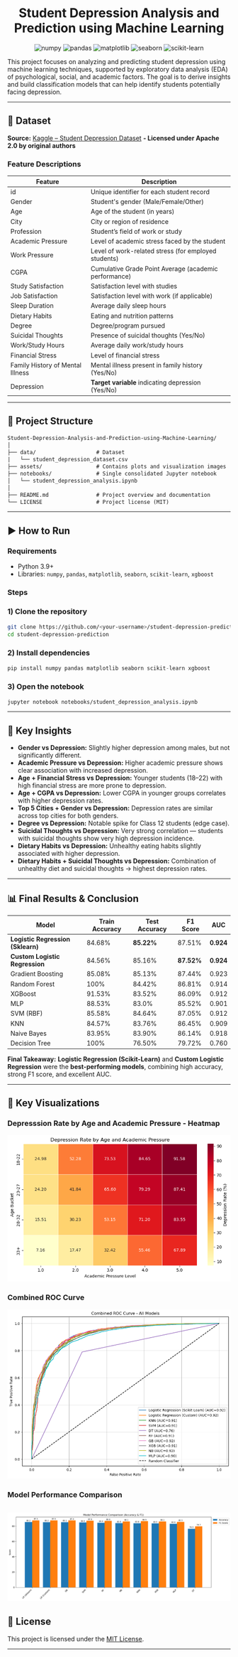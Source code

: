 <div align='center'>

# Student Depression Analysis and Prediction using Machine Learning

![numpy](https://img.shields.io/badge/numpy-%23013243.svg?style=for-the-badge&logo=numpy&logoColor=white)
![pandas](https://img.shields.io/badge/pandas-%23150458.svg?style=for-the-badge&logo=pandas&logoColor=white)
![matplotlib](https://img.shields.io/badge/matplotlib-%23007ACC.svg?style=for-the-badge&logo=matplotlib&logoColor=white)
![seaborn](https://img.shields.io/badge/seaborn-%2300CED1.svg?style=for-the-badge&logo=seaborn&logoColor=white)
![scikit-learn](https://img.shields.io/badge/scikit--learn-%23F7931E.svg?style=for-the-badge&logo=scikit-learn&logoColor=white)
</div>

This project focuses on analyzing and predicting student depression using machine learning techniques, supported by exploratory data analysis (EDA) of psychological, social, and academic factors. The goal is to derive insights and build classification models that can help identify students potentially facing depression.

---

## 📂 Dataset

**Source:** [Kaggle – Student Depression Dataset](https://www.kaggle.com/datasets/adilshamim8/student-depression-dataset?resource=download) **- Licensed under Apache 2.0 by original authors**

### **Feature Descriptions**
| Feature | Description |
|---------|-------------|
| id | Unique identifier for each student record |
| Gender | Student's gender (Male/Female/Other) |
| Age | Age of the student (in years) |
| City | City or region of residence |
| Profession | Student’s field of work or study |
| Academic Pressure | Level of academic stress faced by the student |
| Work Pressure | Level of work-related stress (for employed students) |
| CGPA | Cumulative Grade Point Average (academic performance) |
| Study Satisfaction | Satisfaction level with studies |
| Job Satisfaction | Satisfaction level with work (if applicable) |
| Sleep Duration | Average daily sleep hours |
| Dietary Habits | Eating and nutrition patterns |
| Degree | Degree/program pursued |
| Suicidal Thoughts | Presence of suicidal thoughts (Yes/No) |
| Work/Study Hours | Average daily work/study hours |
| Financial Stress | Level of financial stress |
| Family History of Mental Illness | Mental illness present in family history (Yes/No) |
| Depression | **Target variable** indicating depression (Yes/No) |

---

## 📂 Project Structure
```
Student-Depression-Analysis-and-Prediction-using-Machine-Learning/
│
├── data/                   # Dataset
|   └── student_depression_dataset.csv
├── assets/                 # Contains plots and visualization images            
├── notebooks/              # Single consolidated Jupyter notebook
│   └── student_depression_analysis.ipynb
│
├── README.md               # Project overview and documentation
└── LICENSE                 # Project license (MIT)
```

---

## ▶ How to Run

### **Requirements**
- Python 3.9+
- Libraries: `numpy`, `pandas`, `matplotlib`, `seaborn`, `scikit-learn`, `xgboost`

### **Steps**

### 1) Clone the repository
```bash
git clone https://github.com/<your-username>/student-depression-prediction.git
cd student-depression-prediction
```

### 2) Install dependencies
```py
pip install numpy pandas matplotlib seaborn scikit-learn xgboost
```
### 3) Open the notebook
```
jupyter notebook notebooks/student_depression_analysis.ipynb
```
---

## 🔑 Key Insights
- **Gender vs Depression:** Slightly higher depression among males, but not significantly different.  
- **Academic Pressure vs Depression:** Higher academic pressure shows clear association with increased depression.  
- **Age + Financial Stress vs Depression:** Younger students (18–22) with high financial stress are more prone to depression.  
- **Age + CGPA vs Depression:** Lower CGPA in younger groups correlates with higher depression rates.  
- **Top 5 Cities + Gender vs Depression:** Depression rates are similar across top cities for both genders. 
- **Degree vs Depression:** Notable spike for Class 12 students (edge case).  
- **Suicidal Thoughts vs Depression:** Very strong correlation — students with suicidal thoughts show very high depression incidence.  
- **Dietary Habits vs Depression:** Unhealthy eating habits slightly associated with higher depression.  
- **Dietary Habits + Suicidal Thoughts vs Depression:** Combination of unhealthy diet and suicidal thoughts → highest depression rates.

---

## 📊 Final Results & Conclusion

| Model                        | Train Accuracy | Test Accuracy | F1 Score | AUC  |
|------------------------------|----------------|---------------|----------|------|
| **Logistic Regression (Sklearn)** | 84.68% | **85.22%** | 87.51% | **0.924** |
| **Custom Logistic Regression**    | 84.56% | 85.16% | **87.52%** | **0.924** |
| Gradient Boosting            | 85.08%         | 85.13%        | 87.44%   | 0.923 |
| Random Forest                | 100%           | 84.42%        | 86.81%   | 0.914 |
| XGBoost                      | 91.53%         | 83.52%        | 86.09%   | 0.912 |
| MLP                          | 88.53%         | 83.0%         | 85.52%   | 0.901 |
| SVM (RBF)                    | 85.58%         | 84.64%        | 87.05%   | 0.912 |
| KNN                          | 84.57%         | 83.76%        | 86.45%   | 0.909 |
| Naive Bayes                  | 83.95%         | 83.90%        | 86.14%   | 0.918 |
| Decision Tree                | 100%           | 76.50%         | 79.72%   | 0.760 |

**Final Takeaway:** **Logistic Regression (Scikit-Learn)** and **Custom Logistic Regression** were the **best-performing models**, combining high accuracy, strong F1 score, and excellent AUC.

---

## 🔑 Key Visualizations

### Depresssion Rate by Age and Academic Pressure - Heatmap
![Correlation Heatmap](assets/plots/age_academic_heatmap.png)

### Combined ROC Curve
![Combined ROC Curve](assets/plots/combined_roc.png)

### Model Performance Comparison
![Model Comparison](assets/plots/grouped_bar_accf1.png)
---

## 📜 License
This project is licensed under the [MIT License](./LICENSE).

---


